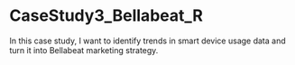 # CaseStudy3_Bellabeat_R
In this case study, I want to identify trends in smart device usage data and turn it into Bellabeat marketing strategy.
